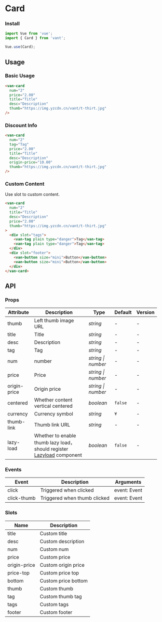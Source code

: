 # Card

### Install

``` javascript
import Vue from 'vue';
import { Card } from 'vant';

Vue.use(Card);
```

## Usage

### Basic Usage

```html
<van-card
  num="2"
  price="2.00"
  title="Title"
  desc="Description"
  thumb="https://img.yzcdn.cn/vant/t-thirt.jpg"
/>
```

### Discount Info

```html
<van-card
  num="2"
  tag="Tag"
  price="2.00"
  title="Title"
  desc="Description"
  origin-price="10.00"
  thumb="https://img.yzcdn.cn/vant/t-thirt.jpg"
/>
```

### Custom Content

Use slot to custom content.

```html
<van-card
  num="2"
  title="Title"
  desc="Description"
  price="2.00"
  thumb="https://img.yzcdn.cn/vant/t-thirt.jpg"
>
  <div slot="tags">
    <van-tag plain type="danger">Tag</van-tag>
    <van-tag plain type="danger">Tag</van-tag>
  </div>
  <div slot="footer">
    <van-button size="mini">Button</van-button>
    <van-button size="mini">Button</van-button>
  </div>
</van-card>
```

## API

### Props

| Attribute | Description | Type | Default | Version |
|------|------|------|------|------|
| thumb | Left thumb image URL | *string* | - | - |
| title | Title | *string* | - | - |
| desc | Description | *string* | - | - |
| tag | Tag | *string* | - | - |
| num | number | *string \| number* | - | - |
| price | Price | *string \| number* | - | - |
| origin-price | Origin price | *string \| number* | - | - |
| centered | Whether content vertical centered | *boolean* | `false` | - |
| currency | Currency symbol |  *string* | `¥` | - |
| thumb-link | Thumb link URL | *string* | - | - |
| lazy-load | Whether to enable thumb lazy load，should register [Lazyload](#/en-US/lazyload) component | *boolean* | `false` | - |

### Events

| Event | Description | Arguments |
|------|------|------|
| click | Triggered when clicked | event: Event |
| click-thumb | Triggered when thumb clicked | event: Event |

### Slots

| Name | Description |
|------|------|
| title | Custom title |
| desc | Custom description |
| num | Custom num |
| price | Custom price |
| origin-price | Custom origin price |
| price-top | Custom price top |
| bottom | Custom price bottom |
| thumb | Custom thumb |
| tag | Custom thumb tag |
| tags | Custom tags |
| footer | Custom footer |

